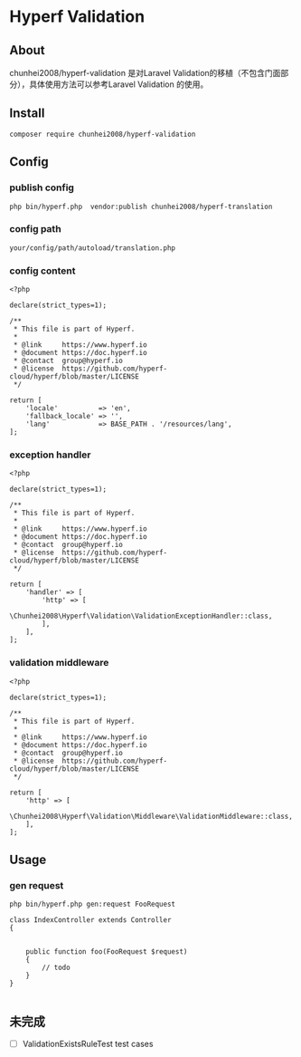 # Hyperf Validation


## About

chunhei2008/hyperf-validation 是对Laravel Validation的移植（不包含门面部分），具体使用方法可以参考Laravel Validation 的使用。

## Install

```
composer require chunhei2008/hyperf-validation

```

## Config


### publish config
```
php bin/hyperf.php  vendor:publish chunhei2008/hyperf-translation

```

### config path

```
your/config/path/autoload/translation.php

```

### config content

```
<?php

declare(strict_types=1);

/**
 * This file is part of Hyperf.
 *
 * @link     https://www.hyperf.io
 * @document https://doc.hyperf.io
 * @contact  group@hyperf.io
 * @license  https://github.com/hyperf-cloud/hyperf/blob/master/LICENSE
 */

return [
    'locale'          => 'en',   
    'fallback_locale' => '',
    'lang'            => BASE_PATH . '/resources/lang', 
];

```

### exception handler

```
<?php

declare(strict_types=1);

/**
 * This file is part of Hyperf.
 *
 * @link     https://www.hyperf.io
 * @document https://doc.hyperf.io
 * @contact  group@hyperf.io
 * @license  https://github.com/hyperf-cloud/hyperf/blob/master/LICENSE
 */

return [
    'handler' => [
        'http' => [
            \Chunhei2008\Hyperf\Validation\ValidationExceptionHandler::class,
        ],
    ],
];

```

### validation middleware

```
<?php

declare(strict_types=1);

/**
 * This file is part of Hyperf.
 *
 * @link     https://www.hyperf.io
 * @document https://doc.hyperf.io
 * @contact  group@hyperf.io
 * @license  https://github.com/hyperf-cloud/hyperf/blob/master/LICENSE
 */

return [
    'http' => [
        \Chunhei2008\Hyperf\Validation\Middleware\ValidationMiddleware::class,
    ],
];

```


## Usage


### gen request

```
php bin/hyperf.php gen:request FooRequest
```


```
class IndexController extends Controller
{
   

    public function foo(FooRequest $request)
    {
        // todo
    }
}


```


## 未完成

* [ ] ValidationExistsRuleTest test cases